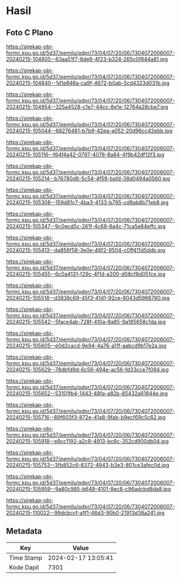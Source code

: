 # Hasil

## Foto C Plano

https://sirekap-obj-formc.kpu.go.id/5d37/pemilu/pdpr/73/04/07/20/06/7304072006007-20240215-104805--63aa51f7-6de8-4f23-b324-265c0f844a81.jpg

https://sirekap-obj-formc.kpu.go.id/5d37/pemilu/pdpr/73/04/07/20/06/7304072006007-20240215-104840--1d1e846a-ca9f-4672-b0ab-5cd4323d031b.jpg

https://sirekap-obj-formc.kpu.go.id/5d37/pemilu/pdpr/73/04/07/20/06/7304072006007-20240215-104954--325a4528-c1e7-44cc-8e1e-12764a28cbe7.jpg

https://sirekap-obj-formc.kpu.go.id/5d37/pemilu/pdpr/73/04/07/20/06/7304072006007-20240215-105044--68276481-b7b9-42ea-a052-20d96cc42ebb.jpg

https://sirekap-obj-formc.kpu.go.id/5d37/pemilu/pdpr/73/04/07/20/06/7304072006007-20240215-105116--f64f4a42-0797-4076-8a84-4f9b42df12f3.jpg

https://sirekap-obj-formc.kpu.go.id/5d37/pemilu/pdpr/73/04/07/20/06/7304072006007-20240215-105214--b76780d8-5c54-4f59-bafd-38d0494a0560.jpg

https://sirekap-obj-formc.kpu.go.id/5d37/pemilu/pdpr/73/04/07/20/06/7304072006007-20240215-105308--159d81c7-4ba3-4133-b795-cd8ab8b71eb8.jpg

https://sirekap-obj-formc.kpu.go.id/5d37/pemilu/pdpr/73/04/07/20/06/7304072006007-20240215-105347--9c0ecd5c-261f-4c68-8a4c-71ca5e84effc.jpg

https://sirekap-obj-formc.kpu.go.id/5d37/pemilu/pdpr/73/04/07/20/06/7304072006007-20240215-105413--da856f58-3e0e-46f2-9504-c0ff411d5ddb.jpg

https://sirekap-obj-formc.kpu.go.id/5d37/pemilu/pdpr/73/04/07/20/06/7304072006007-20240215-105455--6c0a4131-f29c-4f1d-a200-d08cf8d051ce.jpg

https://sirekap-obj-formc.kpu.go.id/5d37/pemilu/pdpr/73/04/07/20/06/7304072006007-20240215-105518--d3838c69-45f3-41d1-92ce-8043d5966780.jpg

https://sirekap-obj-formc.kpu.go.id/5d37/pemilu/pdpr/73/04/07/20/06/7304072006007-20240215-105542--5face4ab-728f-410a-8a85-9a195658c1da.jpg

https://sirekap-obj-formc.kpu.go.id/5d37/pemilu/pdpr/73/04/07/20/06/7304072006007-20240215-105605--e0d2cacd-9e94-4a76-a11f-aabcd9b17e2a.jpg

https://sirekap-obj-formc.kpu.go.id/5d37/pemilu/pdpr/73/04/07/20/06/7304072006007-20240215-105629--78dbfd9d-6c56-494e-ac56-fd33cce7f084.jpg

https://sirekap-obj-formc.kpu.go.id/5d37/pemilu/pdpr/73/04/07/20/06/7304072006007-20240215-105652--53101fb4-1443-48fa-a82b-85432a61844e.jpg

https://sirekap-obj-formc.kpu.go.id/5d37/pemilu/pdpr/73/04/07/20/06/7304072006007-20240215-105716--89f603f3-872e-41a8-9fab-b9ecf69c5c62.jpg

https://sirekap-obj-formc.kpu.go.id/5d37/pemilu/pdpr/73/04/07/20/06/7304072006007-20240215-105918--e8cc1192-a2c8-4913-bc6c-352cd900db04.jpg

https://sirekap-obj-formc.kpu.go.id/5d37/pemilu/pdpr/73/04/07/20/06/7304072006007-20240215-105753--3fb852c6-8372-4943-b3e3-801ce3afec0d.jpg

https://sirekap-obj-formc.kpu.go.id/5d37/pemilu/pdpr/73/04/07/20/06/7304072006007-20240215-105959--9a80c985-b649-4101-8ec8-c96adcbd8da8.jpg

https://sirekap-obj-formc.kpu.go.id/5d37/pemilu/pdpr/73/04/07/20/06/7304072006007-20240215-110022--99dcbccf-a1f1-46d3-90b0-21913d38a241.jpg


## Metadata

| Key        | Value               |
| ---------- | ------------------- |
| Time Stamp | 2024-02-17 13:05:41 |
| Kode Dapil | 7301                |



